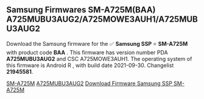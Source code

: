 <h2>Samsung Firmwares SM-A725M(BAA) A725MUBU3AUG2/A725MOWE3AUH1/A725MUBU3AUG2</h2>
Download the Samsung firmware for the ✅ <strong>Samsung SSP </strong> ⭐ <strong>SM-A725M</strong> with product code <strong>BAA</strong> . This firmware has version number PDA <strong>A725MUBU3AUG2</strong> and CSC A725MOWE3AUH1. The operating system of this firmware is Android R , with build date 2021-09-30. Changelist <strong>21945581</strong>.


[SM-A725M](https://samfirm.shop/samsung/model/SM-A725M)
[A725MUBU3AUG2](https://samfirm.shop/samsung/pda/A725MUBU3AUG2)
[Download Firmware Samsung SSP SM-A725M](https://samfirm.shop/samsung/firmware/461318)
